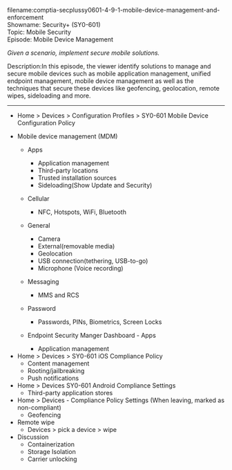 filename:comptia-secplussy0601-4-9-1-mobile-device-management-and-enforcement  
Showname: Security+ \(SY0-601\)  
Topic: Mobile Security  
Episode: Mobile Device Management  

*Given a scenario, implement secure mobile solutions.*  

Description:In this episode, the viewer identify solutions to manage and secure mobile devices such as mobile application management, unified endpoint management, mobile device management as well as the techniques that secure these devices like geofencing, geolocation, remote wipes, sideloading and more.  

-----------

- Home > Devices > Configuration Profiles > SY0-601 Mobile Device Configuration Policy
* Mobile device management \(MDM\)  
	+ Apps
		- Application management
		- Third-party locations
		- Trusted installation sources
		- Sideloading\(Show Update and Security\)
	+ Cellular
		- NFC, Hotspots, WiFi, Bluetooth
	+ General
		- Camera
		- External\(removable media\)
		- Geolocation
		- USB connection\(tethering, USB-to-go\)
		- Microphone \(Voice recording\)
	+ Messaging
		- MMS and RCS
	+ Password
		- Passwords, PINs, Biometrics, Screen Locks

	+ Endpoint Security Manger Dashboard - Apps
		- Application management
* Home > Devices > SY0-601 iOS Compliance Policy
	+ Content management
	+ Rooting/jailbreaking
	+ Push notifications
* Home > Devices SY0-601 Android Compliance Settings
	+ Third-party application stores  
* Home \> Devices - Compliance Policy Settings \(When leaving, marked as non-compliant\)
	+ Geofencing 
* Remote wipe  
	+ Devices > pick a device > wipe
* Discussion
	+ Containerization  
	+ Storage Isolation
	+ Carrier unlocking  
